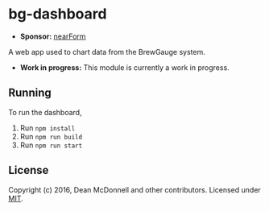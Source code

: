 # bg-dashboard

- __Sponsor:__ [nearForm][Sponsor]

A web app used to chart data from the BrewGauge system.

- __Work in progress:__ This module is currently a work in progress.

## Running
To run the dashboard,

1. Run `npm install`
2. Run `npm run build`
3. Run `npm run start`

## License
Copyright (c) 2016, Dean McDonnell and other contributors.
Licensed under [MIT][License].

[Sponsor]: http://www.nearform.com/
[License]: ./LICENSE
